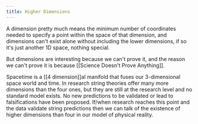 ```yaml
---
title: Higher Dimensions
---
```


A dimension pretty much means the minimum number of coordinates needed to specify a point within the space of that dimension, and dimensions can't exist alone without including the lower dimensions, if so it's just another 1D space, nothing special.

But dimensions are interesting because we can't prove it, and the reason we can't prove it is because [[Science Doesn't Prove Anything]].

Spacetime is a [[4 dimension]]al manifold that fuses our 3-dimensional space world and time. In research string theories offer many more dimensions than the four ones, but they are still at the research level and no standard model exists. No new predictions to be validated or lead to falsifications have been proposed. If/when research reaches this point and the data validate string predictions then we can talk of the existence of higher dimensions than four in our model of physical reality.